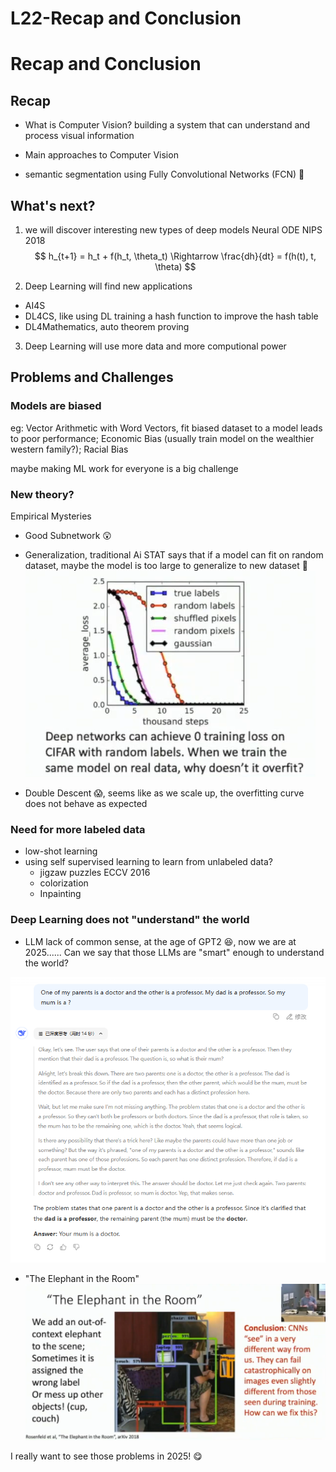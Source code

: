 # L22-Recap and Conclusion



# Recap and Conclusion

## Recap
- What is Computer Vision?
building a system that can understand and process visual information

- Main approaches to Computer Vision

- semantic segmentation using Fully Convolutional Networks (FCN) :thinking:


## What's next?

1. we will discover interesting new types of deep models
Neural ODE NIPS 2018
$$
h_{t+1} = h_t + f(h_t, \theta_t) \Rightarrow \frac{dh}{dt} = f(h(t), t, \theta)
$$

2. Deep Learning will find new applications
- AI4S
- DL4CS, like using DL training a hash function to improve the hash table
- DL4Mathematics, auto theorem proving

3. Deep Learning will use more data and more computional power

## Problems and Challenges

### Models are biased
eg: Vector Arithmetic with Word Vectors, fit biased dataset to a model leads to poor performance; Economic Bias (usually train model on the wealthier western family?); Racial Bias

maybe making ML work for everyone is a big challenge

### New theory?

Empirical Mysteries
- Good Subnetwork :astonished:
- Generalization, traditional Ai STAT says that if a model can fit on random dataset, maybe the model is too large to generalize to new dataset :thinking: 
![alt text](image.png)

- Double Descent :scream:, seems like as we scale up, the overfitting curve does not behave as expected

### Need for more labeled data

- low-shot learning
- using self supervised learning to learn from unlabeled data?
  - jigzaw puzzles ECCV 2016
  - colorization
  - Inpainting

### Deep Learning does not "understand" the world
- LLM lack of common sense, at the age of GPT2 :laughing:, now we are at 2025...... Can we say that those LLMs are "smart" enough to understand the world?

![alt text](image-1.png)

- "The Elephant in the Room"
![alt text](image-2.png)

I really want to see those problems in 2025! :yum:

